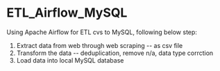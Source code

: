 # ETL_Airflow_MySQL
Using Apache Airflow for ETL cvs to MySQL, following below step:
1. Extract data from web through web scraping -- as csv file
2. Transform the data -- deduplication, remove n/a, data type corrction
3. Load data into local MySQL database
